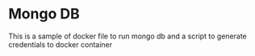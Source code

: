 # Mongo DB

This is a sample of docker file to run mongo db and a script to generate credentials to docker container


